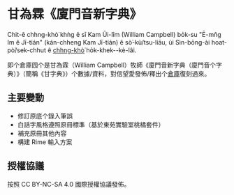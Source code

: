 # 甘為霖《廈門音新字典》

Chit-ê chhng-khò͘ khǹg ê sī Kam Ûi-lîm (William Campbell) bo̍k-su "Ē-mn̂g Im ê Jī-tián" (kán-chheng Kam Jī-tián) ê sò͘-kù/tsu-liāu, ùi Sìn-bōng-ài hoat-pò͘/sek-chhut ê [chhng-khò͘](https://github.com/fhl-net/Kam-Ui-lim_1913_Kam-Ji-tian) ho̍k-khek--kè-lâi.

即个倉庫囥个是甘為霖（William Campbell）牧師《廈門音新字典（廈門音个字典）》（簡稱《甘字典》）个數據/資料，對信望愛發佈/釋出个[倉庫](https://github.com/fhl-net/Kam-Ui-lim_1913_Kam-Ji-tian)復刻過來。

## 主要變動

- 修訂原底个錄入筆誤
- 白話字風格遵照原冊標準（基於東苑實驗室桃橘套件）
- 補充原冊其他內容
- 構建 Rime 輸入方案

## 授權協議

按照 CC BY-NC-SA 4.0 國際授權協議發佈。
